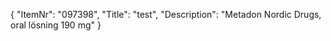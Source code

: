 {
  "ItemNr": "097398",
  "Title": "test",
  "Description": "Metadon Nordic Drugs, oral lösning 190 mg"
}